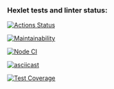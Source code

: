 ### Hexlet tests and linter status:
[![Actions Status](https://github.com/Kos1la/backend-project-46/actions/workflows/hexlet-check.yml/badge.svg)](https://github.com/Kos1la/backend-project-46/actions)

[![Maintainability](https://api.codeclimate.com/v1/badges/108244df960d0abe7e8a/maintainability)](https://codeclimate.com/github/Kos1la/backend-project-46/maintainability)

[![Node CI](https://github.com/Kos1la/backend-project-46/actions/workflows/gendiff-check.yml/badge.svg)](https://github.com/Kos1la/backend-project-46/actions/workflows/gendiff-check.yml)

[![asciicast](https://asciinema.org/a/BZ1cQrPxRHpleXpjEDEpgYELP.svg)](https://asciinema.org/a/BZ1cQrPxRHpleXpjEDEpgYELP)

[![Test Coverage](https://api.codeclimate.com/v1/badges/108244df960d0abe7e8a/test_coverage)](https://codeclimate.com/github/Kos1la/backend-project-46/test_coverage)


